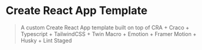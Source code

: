 # Create React App Template

> A custom Create React App template built on top of CRA + Craco + Typescript + TailwindCSS + Twin Macro + Emotion + Framer Motion + Husky + Lint Staged
